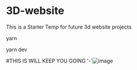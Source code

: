 
# 3D-website
This is a Starter Temp for future 3d website projects 

yarn 

yarn dev


 #THIS IS WILL KEEP YOU GOING '-'![image](https://github.com/imstiwari/3d-website/assets/59786388/829713e0-1fa6-4b07-9d98-a07dd4ebc9ac)

 
